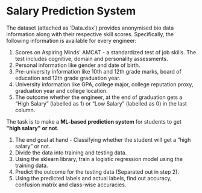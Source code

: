 # Salary Prediction System
The dataset (attached as ‘Data.xlsx’) provides anonymised bio data information along
with their respective skill scores. Specifically, the following information is available for
every engineer:
1. Scores on Aspiring Minds' AMCAT - a standardized test of job skills. The test
includes cognitive, domain and personality assessments.
2. Personal information like gender and date of birth.
3. Pre-university information like 10th and 12th grade marks, board of education
and 12th grade graduation year.
4. University information like GPA, college major, college reputation proxy,
graduation year and college location.
5. The outcome whether the engineer, at the end of graduation gets a “High Salary”
(labelled as 1) or “Low Salary” (labelled as 0) in the last column.

The task is to make a **ML-based prediction system** for students to get **"high salary" or
not**. 

1. The end goal at hand - Classifying whether the student will get a “high salary” or
not.
2. Divide the data into training and testing data.
3. Using the sklearn library, train a logistic regression model using the training data.
4. Predict the outcome for the testing data (Separated out in step 2).
5. Using the predicted labels and actual labels, find out accuracy, confusion matrix
and class-wise accuracies.
